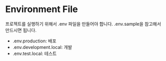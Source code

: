 # Environment File

프로젝트를 실행하기 위해서 .env 파일을 만들어야 합니다. .env.sample을 참고해서 만드시면 됩니다.

- .env.production: 배포
- .env.development.local: 개발
- .env.test.local: 테스트